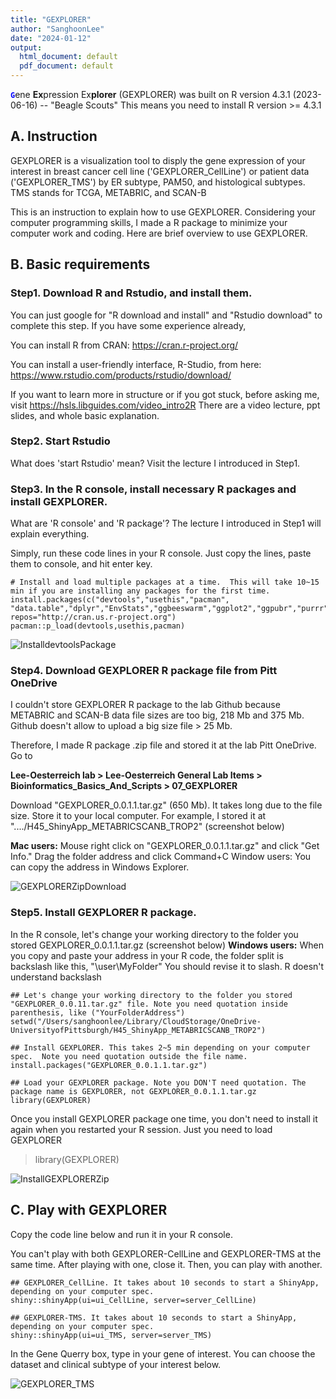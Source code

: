 ```yaml
---
title: "GEXPLORER"
author: "SanghoonLee"
date: "2024-01-12"
output:
  html_document: default
  pdf_document: default
---
```

<code style="color : blue">**G**</code>ene **Ex**pression Ex**plorer** (GEXPLORER) was built on R version 4.3.1 (2023-06-16) -- "Beagle Scouts"  This means you need to install R version >= 4.3.1


## A. Instruction 
GEXPLORER is a visualization tool to disply the gene expression of your interest in breast cancer cell line ('GEXPLORER_CellLine') or patient data ('GEXPLORER_TMS') by ER subtype, PAM50, and histological subtypes. TMS stands for TCGA, METABRIC, and SCAN-B

This is an instruction to explain how to use GEXPLORER. Considering your computer programming skills, I made a R package to minimize your computer work and coding. Here are brief overview to use GEXPLORER.

## B. Basic requirements

### Step1. Download R and Rstudio, and install them. 
You can just google for "R download and install" and "Rstudio download" to complete this step. If you have some experience already,

You can install R from CRAN: https://cran.r-project.org/

You can install a user-friendly interface, R-Studio, from here: https://www.rstudio.com/products/rstudio/download/

If you want to learn more in structure or if you got stuck, before asking me, visit https://hsls.libguides.com/video_intro2R There are a video lecture, ppt slides, and whole basic explanation.

### Step2. Start Rstudio
What does 'start Rstudio' mean? Visit the lecture I introduced in Step1.

### Step3. In the R console, install necessary R packages and install GEXPLORER. 
What are 'R console' and 'R package'? The lecture I introduced in Step1 will explain everything.

Simply, run these code lines in your R console. Just copy the lines, paste them to console, and hit enter key.

```{r}
# Install and load multiple packages at a time.  This will take 10~15 min if you are installing any packages for the first time.
install.packages(c("devtools","usethis","pacman", "data.table","dplyr","EnvStats","ggbeeswarm","ggplot2","ggpubr","purrr","rstatix","shiny"), repos="http://cran.us.r-project.org")
pacman::p_load(devtools,usethis,pacman)
```
![InstalldevtoolsPackage](https://github.com/leeoesterreich/GEXPLORER/assets/87338488/dda05da9-ab37-4fa0-b47c-c745c10b2901)



### Step4. Download GEXPLORER R package file from Pitt OneDrive
I couldn't store GEXPLORER R package to the lab Github because METABRIC and SCAN-B data file sizes are too big, 218 Mb and 375 Mb. Github doesn't allow to upload a big size file > 25 Mb.

Therefore, I made R package .zip file and stored it at the lab Pitt OneDrive. Go to 

**Lee-Oesterreich lab > Lee-Oesterreich General Lab Items > Bioinformatics_Basics_And_Scripts > 07_GEXPLORER**

Download "GEXPLORER_0.0.1.1.tar.gz" (650 Mb). It takes long due to the file size. Store it to your local computer. For example, I stored it at "..../H45_ShinyApp_METABRICSCANB_TROP2" (screenshot below)

**Mac users:** Mouse right click on "GEXPLORER_0.0.1.1.tar.gz" and click "Get Info." Drag the folder address and click Command+C
Window users: You can copy the address in Windows Explorer.

![GEXPLORERZipDownload](https://github.com/leeoesterreich/GEXPLORER/assets/87338488/650528c3-e187-4fa4-9dda-73122a96c43f)


### Step5. Install GEXPLORER R package. 
In the R console, let's change your working directory to the folder you stored GEXPLORER_0.0.1.1.tar.gz (screenshot below)
**Windows users:** When you copy and paste your address in your R code, the folder split is backslash like this, "\user\MyFolder\" You should revise it to slash. R doesn't understand backslash

```{r}
## Let's change your working directory to the folder you stored "GEXPLORER_0.0.11.tar.gz" file. Note you need quotation inside parenthesis, like ("YourFolderAddress")
setwd("/Users/sanghoonlee/Library/CloudStorage/OneDrive-UniversityofPittsburgh/H45_ShinyApp_METABRICSCANB_TROP2")

## Install GEXPLORER. This takes 2~5 min depending on your computer spec.  Note you need quotation outside the file name. 
install.packages("GEXPLORER_0.0.1.1.tar.gz")

## Load your GEXPLORER package. Note you DON'T need quotation. The package name is GEXPLORER, not GEXPLORER_0.0.1.1.tar.gz
library(GEXPLORER) 
```

Once you install GEXPLORER package one time, you don't need to install it again when you restarted your R session. Just you need to load GEXPLORER
> library(GEXPLORER)

![InstallGEXPLORERZip](https://github.com/leeoesterreich/GEXPLORER/assets/87338488/e39e5e40-1029-484d-845f-fd4754fc10f9)


## C. Play with GEXPLORER

Copy the code line below and run it in your R console. 

You can't play with both GEXPLORER-CellLine and GEXPLORER-TMS at the same time. After playing with one, close it. Then, you can play with another. 
```{r}
## GEXPLORER_CellLine. It takes about 10 seconds to start a ShinyApp, depending on your computer spec.
shiny::shinyApp(ui=ui_CellLine, server=server_CellLine)

## GEXPLORER-TMS. It takes about 10 seconds to start a ShinyApp, depending on your computer spec. 
shiny::shinyApp(ui=ui_TMS, server=server_TMS)
```
In the Gene Querry box, type in your gene of interest. You can choose the dataset and clinical subtype of your interest below. 

![GEXPLORER_TMS](https://github.com/leeoesterreich/GEXPLORER/assets/87338488/42c70862-e07a-46de-bf1b-f5f803331cb5)
